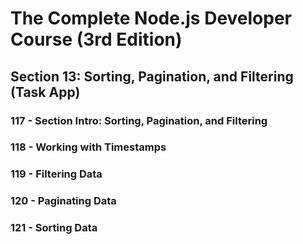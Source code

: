 # The Complete Node.js Developer Course (3rd Edition)

## Section 13: Sorting, Pagination, and Filtering (Task App)

### 117 - Section Intro: Sorting, Pagination, and Filtering

### 118 - Working with Timestamps

### 119 - Filtering Data

### 120 - Paginating Data

### 121 - Sorting Data

